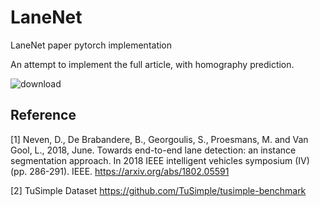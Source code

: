 # LaneNet
LaneNet paper pytorch implementation

An attempt to implement the full article, with homography prediction.

![download](https://user-images.githubusercontent.com/66798159/155268802-9ca97195-1656-4d05-8acd-db0f9d70da93.png)

## Reference
[1] Neven, D., De Brabandere, B., Georgoulis, S., Proesmans, M. and Van Gool, L., 2018, June. Towards end-to-end lane 
detection: an instance segmentation approach. In 2018 IEEE intelligent vehicles symposium (IV) (pp. 286-291). IEEE. 
https://arxiv.org/abs/1802.05591

[2] TuSimple Dataset https://github.com/TuSimple/tusimple-benchmark
